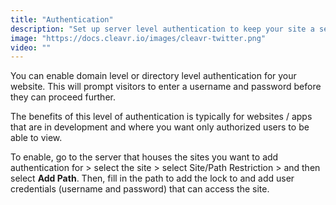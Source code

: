 ```yaml
---
title: "Authentication"
description: "Set up server level authentication to keep your site a secret from others."
image: "https://docs.cleavr.io/images/cleavr-twitter.png"
video: ""
---
```


You can enable domain level or directory level authentication for your website. This
will prompt visitors to enter a username and password before they can proceed further.

The benefits of this level of authentication is typically for websites / apps that are in development and where
you want only authorized users to be able to view.

To enable, go to the server that houses the sites you want to add authentication for > select the site > select Site/Path Restriction >
and then select **Add Path**. Then, fill in the path to add the lock to and add user credentials (username and password) that can access the site.
